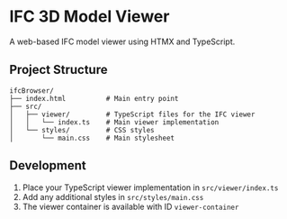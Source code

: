 # IFC 3D Model Viewer

A web-based IFC model viewer using HTMX and TypeScript.

## Project Structure

```
ifcBrowser/
├── index.html          # Main entry point
├── src/
│   ├── viewer/         # TypeScript files for the IFC viewer
│   │   └── index.ts    # Main viewer implementation
│   └── styles/         # CSS styles
│       └── main.css    # Main stylesheet
```

## Development

1. Place your TypeScript viewer implementation in `src/viewer/index.ts`
2. Add any additional styles in `src/styles/main.css`
3. The viewer container is available with ID `viewer-container`
